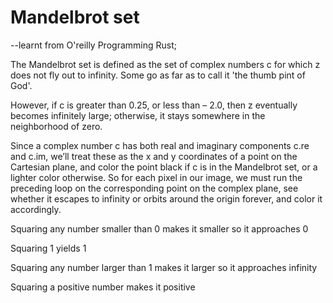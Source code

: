 # Mandelbrot set

--learnt from O'reilly Programming Rust;

The Mandelbrot set is defined as the set of complex numbers c for which z
does not fly out to infinity. Some go as far as to call it 'the thumb pint of God'.

However, if c is greater than 0.25, or less than –
2.0, then z eventually becomes infinitely large; otherwise, it stays
somewhere in the neighborhood of zero.

Since a complex number c has both real and imaginary components c.re
and c.im, we’ll treat these as the x and y coordinates of a point on the
Cartesian plane, and color the point black if c is in the Mandelbrot set, or
a lighter color otherwise. So for each pixel in our image, we must run the
preceding loop on the corresponding point on the complex plane, see
whether it escapes to infinity or orbits around the origin forever, and color
it accordingly.


Squaring any number smaller than 0 makes it smaller so it approaches 0

Squaring 1 yields 1

Squaring any number larger than 1 makes it larger so it approaches infinity

Squaring a positive number makes it positive